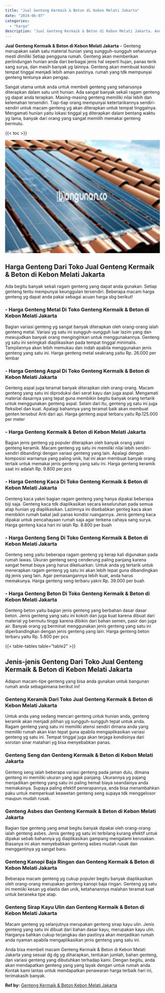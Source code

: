```yaml
---
title: "Jual Genteng Kermaik & Beton di Kebon Melati Jakarta"
date: "2024-06-07"
categories: 
  - "harga"
description: "Jual Genteng Kermaik & Beton di Kebon Melati Jakarta. Anda bisa membeli macam Genteng Kermaik & Beton di Kebon Melati Jakarta yang sesuai dg dg yg diharapkan..."
---
```


**Jual Genteng Kermaik & Beton di Kebon Melati Jakarta** – Genteng merupakan salah satu material hunian yang sungguh-sungguh seharusnya mesti dimiliki Setiap pengguna rumah. Genteng akan memberikan perlindungan hunian anda dari berbagai jenis hal seperti hujan, panas terik sang surya, dan masih banyak yg lainnya. Genteng akan membuat kondisi tempat tinggal menjadi lebih aman pastinya. rumah yang tdk mempunyai genteng tentunya akan pengap.

Sangat utama untuk anda untuk membeli genteng yang seharusnya diterapkan dalam satu unit hunian. Ada sangat banyak sekali ragam genteng yg dapat anda terapkan. Masing-masing genteng memiliki nilai lebih dan kelemahan tersendiri. Tiap-tiap orang mempunyai ketertarikannya sendiri-sendiri untuk macam genteng yg akan diterapkan untuk tempat tinggalnya. Mengamati hunian yaitu lokasi tinggal yg diterapkan dalam bentang waktu yg lama, banyak dari orang yang sangat memilih memakai genteng bermutu.

{{< toc >}}

![Jual Genteng Kermaik & Beton di Kebon Melati Jakarta](/images/genteng-minimalis-murah02.png)

## Harga Genteng Dari Toko Jual Genteng Kermaik & Beton di Kebon Melati Jakarta

Ada begitu banyak sekali ragam genteng yang dapat anda gunakan. Setiap genteng tentu mempunyai keunggulan tersendiri. Beberapa macam harga genteng yg dapat anda pakai sebagai acuan harga sbg berikut!

### \- Harga Genteng Metal Di Toko Genteng Kermaik & Beton di Kebon Melati Jakarta

Bagian variasi genteng yg sangat banyak diterapkan oleh orang-orang ialah genteng metal. Variasi yg satu ini sungguh-sungguh luar lazim yang dan mewujudkan banyak orang menginginkan untuk menggunakannya. Genteng yg satu ini seringkali diaplikasikan pada tempat tinggal minimalis. Tampilannya akan lebih memukau dan indah apabila menggunakan jenis genteng yang satu ini. Harga genteng metal seakrang yaitu Rp. 26.000 per lembar

### \- Harga Genteng Aspal Di Toko Genteng Kermaik & Beton di Kebon Melati Jakarta

Genteng aspal juga teramat banyak diterapkan oleh orang-orang. Macam genteng yang satu ini diproduksi dari serat kayu dan juga aspal. Mengamati material dasarnya yang tepat guna membikin begitu banyak orang tertarik untuk menggunakan genteng aspal. Selain dari itu, genteng yg satu ini juga fleksibel dan kuat. Apalagi bahannya yang teramat baik akan membuat genten tersebut Anti dari api. Harga genteng aspal terbaru yaitu Rp.125.000 per meter

### \- Harga Genteng Kermaik & Beton di Kebon Melati Jakarta

Bagian jenis genteng yg populer diterapkan oleh banyak orang yakni genteng keramik. Macam genteng yg satu ini memiliki nilai lebih sendiri-sendiri dibandingi dengan variasi genteng yang lain. Apalagi dengan komposisi warnanya yang paling unik, hal ini akan membuat banyak orang tertaik untuk memakai jenis genteng yang satu ini. Harga genteng keramik saat ini adalah Rp. 9.800 per pcs

### \- Harga Genteng Kaca Di Toko Genteng Kermaik & Beton di Kebon Melati Jakarta

Genteng kaca yakni bagian ragam genteng yang hanya dipakai beberapa biji saja. Genteng kaca tdk diaplikasikan secara keseluruhan pada semua atap hunian yg diaplikasikan. Lazimnya ini disebabkan genteg kaca akan membikin rumah bakal jadi panas kondisi ruangannya. Jenis genteng kaca dipakai untuk pencahayaan rumah saja agar terkena cahaya sang surya. Harga genteng kaca hari ini ialah Rp. 8.800 per buah

### \- Harga Genteng Seng Di Toko Genteng Kermaik & Beton di Kebon Melati Jakarta

Genteng seng yaitu beberapa ragam genteng yg kerap kali digunakan pada rumah lawas. Ukuran genteng seng cenderung paling panjang karena sangat hemat biaya yang harus dikeluarkan. Untuk anda yg tertarik untuk menerapkan ragam genteng yg satu ini akan lebih tepat guna dibandingkan dg jenis yang lain. Agar pemasangannya lebih kuat, anda harus memakunya. Harga genteng seng terbaru yakni Rp. 39.000 per buah

### \- Harga Genteng Beton Di Toko Genteng Kermaik & Beton di Kebon Melati Jakarta

Genteng beton yaitu bagian jenis genteng yang berbahan dasar dasar beton. Jenis genteng yang satu ini kokoh dan juga kuat karena dibuat dari material yg bermutu tinggi karena dibikin dari bahan semen, pasir dan juga air. Banyak orang yg berminat menggunakan jenis genteng yang satu ini diperbandingkan dengan jenis genteng yang lain. Harga genteng beton terbaru yaitu Rp. 5.800 per pcs

{{< table-tables table="table2" >}}

## Jenis-jenis Genteng Dari Toko Jual Genteng Kermaik & Beton di Kebon Melati Jakarta

Adapun macam-tipe genteng yang bisa anda gunakan untuk bangunan rumah anda sebagaimana berikut ini!

### Genteng Keramik Dari Toko Jual Genteng Kermaik & Beton di Kebon Melati Jakarta

Untuk anda yang sedang mencari genteng untuk hunian anda, genteng keramik akan menjadi pilihan yg sungguh-sungguh tepat untuk anda. Ragam genteng yang satu ini memiliki atensi sendiri dimana anda yang memiliki rumah akan kian tepat guna apabila mengaplikasikan variasi genteng yg satu ini. Tempat tinggal juga akan terjaga kondisinya dari sorotan sinar matahari yg bisa menyebabkan panas.

### Genteng Seng dan Genteng Kermaik & Beton di Kebon Melati Jakarta

Genteng seng ialah beberapa variasi genteng pada jaman dulu, dimana genteng ini memiliki ukuran yang agak panjang. Ukurannya yg pajang menjadikan genteng yang satu ini paling hemat biaya seandainya anda memakainya. Supaya paling efektif penerapannya, anda bisa menambahkan paku untuk memperkuat keawetan genteng seng supaya tdk menggelosor maupun mudah rusak.

### Genteng Asbes dan Genteng Kermaik & Beton di Kebon Melati Jakarta

Bagian tipe genteng yang amat begitu banyak dipakai oleh orang-orang ialah genteng asbes. Jenis genteg yg satu ini terbilang kurang efektif untuk dipakai sebab bahannya yg diaplikasikan gampang mengalami kerusakan. Biasanya ini akan menyebabkan genteng asbes mudah rusak dan menggantinya yg sangat baru.

### Genteng Kanopi Baja Ringan dan Genteng Kermaik & Beton di Kebon Melati Jakarta

Beberapa macam genteng yg cukup populer begitu banyak diaplikasikan oleh orang-orang merupakan genteng kanopi baja ringan. Genteng yg satu ini memiiki kesan yg elastis dan unik, ketahanannya malahan teramat kuat untuk beraneka tipe atap.

### Genteng Sirap Kayu Ulin dan Genteng Kermaik & Beton di Kebon Melati Jakarta

Macam genteng yg selanjutnya merupakan genteng sirap kayu ulin. Jenis genteng yang satu ini dibuat dari bahan dasar kayu, merupakan kayu ulin. Harganya bahkan cukup terjangkau dan pastinya akan menjadikan rumah anda nyaman apabila mengaplikasikan jenis genteng yang satu ini.

Anda bisa membeli macam Genteng Kermaik & Beton di Kebon Melati Jakarta yang sesuai dg dg yg diharapkan, tentukan jumlah, bahan genteng, dan variasi genteng yang dibutuhkan terhadap kami. Dengan begitu, anda akan mendapatkan genteng yang yang layak dengan untuk rumah anda. Kontak kami lantas untuk mendapatkan penawaran harga terbaik hari ini, terimakasih banyak.

**Ref by:**  [Genteng Kermaik & Beton  Kebon Melati Jakarta](https://id.wikipedia.org/wiki/Genteng)
